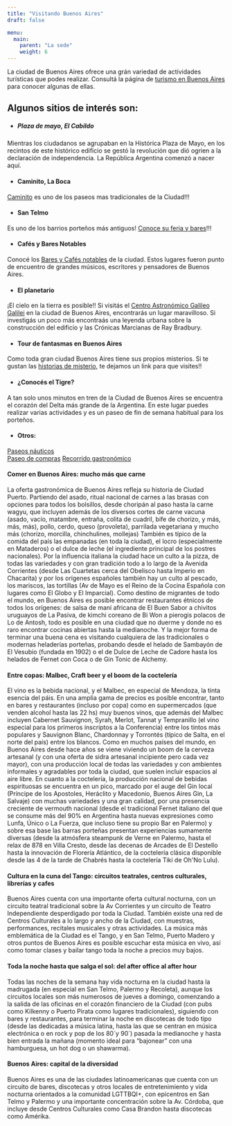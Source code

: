 ```yaml
---
title: "Visitando Buenos Aires"
draft: false

menu:
  main:
    parent: "La sede"
    weight: 6
---
```

La ciudad de Buenos Aires ofrece una grán variedad de actividades turísticas que podes realizar. Consultá la página de [turismo en Buenos Aires](https://turismo.buenosaires.gob.ar/es) para conocer algunas de ellas.


## Algunos sitios de interés son:

* ##### Plaza de mayo, El Cabildo
Mientras los ciudadanos se agrupaban en la Histórica Plaza de Mayo, en los recintos de este histórico edificio se gestó la revolución que dió ogrien a la declaración de independencia. La República Argentina comenzó a nacer aquí.

* #### Caminito, La Boca
[Caminito](https://turismo.buenosaires.gob.ar/es/otros-establecimientos/caminito) es uno de los paseos mas tradicionales de la Ciudad!!! 

* #### San Telmo
Es uno de los barrios porteños más antiguos! [Conoce su feria y bares](https://turismo.buenosaires.gob.ar/es/recorrido/san-telmo)!!!

* #### Cafés y Bares Notables
Conocé los [Bares y Cafés notables](https://turismo.buenosaires.gob.ar/es/article/bares-notables) de la ciudad. Estos lugares fueron punto de encuentro de grandes músicos, escritores y pensadores de Buenos Aires.

* #### El planetario
¡El cielo en la tierra es posible!! Si visitás el [Centro Astronómico Galileo Galilei](https://planetario.buenosaires.gob.ar/) en la ciudad de Buenos Aires, encontrarás un lugar maravilloso. Si investigás un poco más encontraás una leyenda urbana sobre la construcción del edificio y las Crónicas Marcianas de Ray Bradbury.

* #### Tour de fantasmas en Buenos Aires
Como toda gran ciudad Buenos Aires tiene sus propios misterios. Si te gustan las [historias de misterio](https://ba.tours/actividad/buenos-aires-misteriosa-i-71996999), te dejamos un link para que visites!!

* #### ¿Conocés el Tigre?
A tan solo unos minutos en tren de la Ciudad de Buenos Aires se encuentra el corazón del Delta más grande de la Argentina. En este lugar puedes realizar varias actividades y es un paseo de fin de semana habitual para los porteños.

* #### Otros:
[Paseos náuticos](http://vivitigre.gob.ar/que-hacer/turismo-nautico/)  
[Paseo de compras](http://vivitigre.gob.ar/que-hacer/zonas-turisticas/puerto-de-frutos/) 
[Recorrido gastronómico](http://vivitigre.gob.ar/que-hacer/zonas-turisticas/paseo-victorica/)

#### Comer en Buenos Aires: mucho más que carne
La oferta gastronómica de Buenos Aires refleja su historia de Ciudad Puerto. 
Partiendo del asado, ritual nacional de carnes a las brasas con opciones para todos los bolsillos, desde choripán al paso hasta la carne wagyu, que incluyen además de los diversos cortes de carne vacuna (asado, vacío, matambre, entraña, colita de cuadril, bife de chorizo, y más, más, más), pollo, cerdo, queso (provoleta), parrilada vegetariana y mucho más (chorizo, morcilla, chinchulines, mollejas) 
También es típico de la comida del país las empanadas (en toda la ciudad), el locro (especialmente en Mataderos) o el dulce de leche (el ingrediente principal de los postres nacionales).
Por la influencia italiana la ciudad hace un culto a la pizza, de todas las variedades y con gran tradición todo a lo largo de la Avenida Corrientes (desde Las Cuartetas cerca del Obelisco hasta Imperio en Chacarita) y por los orígenes españoles también hay un culto al pescado, los mariscos, las tortillas (Av de Mayo es el Reino de la Cocina Española con lugares como El Globo y El Imparcial).
Como destino de migrantes de todo el mundo, en Buenos Aires es posible encontrar restaurantes étnicos de todos los orígenes: de salsa de maní africana de El Buen Sabor a chivitos uruguayos de La Pasiva, de kimchi coreano de Bi Won a pierogis polacos de Lo de Antosh, todo es posible en una ciudad que no duerme y donde no es raro encontrar cocinas abiertas hasta la medianoche.
Y la mejor forma de terminar una buena cena es visitando cualquiera de las tradicionales o modernas heladerías porteñas, probando desde el helado de Sambayón de El Vesubio (fundada en 1902) o el de Dulce de Leche de Cadore hasta los helados de Fernet con Coca o de Gin Tonic de Alchemy.

#### Entre copas: Malbec, Craft beer y el boom de la coctelería
El vino es la bebida nacional, y el Malbec, en especial de Mendoza, la tinta esencia del páis. En una amplia gama de precios es posible encontrar, tanto en bares y restaurantes (incluso por copa) como en supermercados (que venden alcohol hasta las 22 hs) muy buenos vinos, que además del Malbec incluyen Cabernet Sauvignon, Syrah, Merlot, Tannat y Tempranillo (el vino especial para los primeros inscriptos a la Conferencia) entre los tintos más populares y Sauvignon Blanc, Chardonnay y Torrontés (típico de Salta, en el norte del país) entre los blancos.
Como en muchos países del mundo, en Buenos Aires desde hace años se viene viviendo un boom de la cerveza artesanal (y con una oferta de sidra artesanal incipiente pero cada vez mayor), con una producción local de todas las variedades y con ambientes informales y agradables por toda la ciudad, que suelen incluir espacios al aire libre.
En cuanto a la coctelería, la producción nacional de bebidas espirituosas se encuentra en un pico, marcado por el auge del Gin local (Príncipe de los Apostoles, Heráclito y Macedonio, Buenos Aires Gin, La Salvaje) con muchas variedades y una gran calidad, por una presencia creciente de vermouth nacional (desde el tradicional Fernet italiano del que se consume más del 90% en Argentina hasta nuevas expresiones como Lunfa, Único o La Fuerza, que incluso tiene su propio Bar en Palermo) y sobre esa base las barras porteñas presentan experiencias sumamente diversas (desde la atmósfera steampunk de Verne en Palermo, hasta el relax de 878 en Villa Cresto, desde las decenas de Arcades de El Destello hasta la innovación de Florería Atlántico, de la coctelería clásica disponible desde las 4 de la tarde de Chabrés hasta la coctelería Tiki de Oh'No Lulu).

#### Cultura en la cuna del Tango: circuitos teatrales, centros culturales, librerías y cafes
Buenos Aires cuenta con una importante oferta cultural nocturna, con un circuito teatral tradicional sobre la Av Corrientes y un circuito de Teatro Independiente desperdigado por toda la Ciudad. También existe una red de Centros Culturales a lo largo y ancho de la Ciudad, con muestras, performances, recitales musicales y otras actividades.
La música más emblemática de la Ciudad es el Tango, y en San Telmo, Puerto Madero y otros puntos de Buenos Aires es posible escuchar esta música en vivo, así como tomar clases y bailar tango toda la noche a precios muy bajos.

#### Toda la noche hasta que salga el sol: del after office al after hour
Todas las noches de la semana hay vida nocturna en la ciudad hasta la madrugada (en especial en San Telmo, Palermo y Recoleta), aunque los circuitos locales son más numerosos de jueves a domingo, comenzando a la salida de las oficinas en el corazón financiero de la Ciudad (con pubs como Kilkenny o Puerto Pirata como lugares tradicionales), siguiendo con bares y restaurantes, para terminar la noche en discotecas de todo tipo (desde las dedicadas a música latina, hasta las que se centran en música electrónica o en rock y pop de los 80´y 90´) pasada la medianoche y hasta bien entrada la mañana (momento ideal para “bajonear” con una hamburguesa, un hot dog o un shawarma).

#### Buenos Aires: capital de la diversidad
Buenos Aires es una de las ciudades latinoamericanas que cuenta con un circuito de bares, discotecas y otros locales de entretenimiento y vida nocturna orientados a la comunidad LGTTBQI+, con epicentros en San Telmo y Palermo y una importante concentración sobre la Av. Córdoba, que incluye desde Centros Culturales como Casa Brandon hasta discotecas como Amérika.


